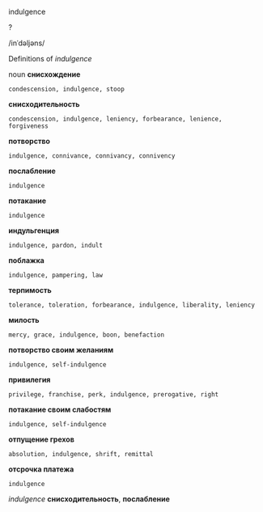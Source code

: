 indulgence

?

/inˈdəljəns/

Definitions of _indulgence_

noun
**снисхождение**

    condescension, indulgence, stoop
**снисходительность**

    condescension, indulgence, leniency, forbearance, lenience, forgiveness
**потворство**

    indulgence, connivance, connivancy, connivency
**послабление**

    indulgence
**потакание**

    indulgence
**индульгенция**

    indulgence, pardon, indult
**поблажка**

    indulgence, pampering, law
**терпимость**

    tolerance, toleration, forbearance, indulgence, liberality, leniency
**милость**

    mercy, grace, indulgence, boon, benefaction
**потворство своим желаниям**

    indulgence, self-indulgence
**привилегия**

    privilege, franchise, perk, indulgence, prerogative, right
**потакание своим слабостям**

    indulgence, self-indulgence
**отпущение грехов**

    absolution, indulgence, shrift, remittal
**отсрочка платежа**

    indulgence

_indulgence_
**снисходительность**, **послабление**